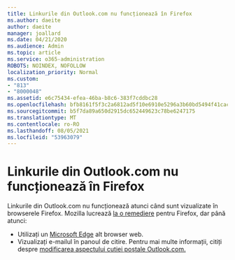 ```yaml
---
title: Linkurile din Outlook.com nu funcționează în Firefox
ms.author: daeite
author: daeite
manager: joallard
ms.date: 04/21/2020
ms.audience: Admin
ms.topic: article
ms.service: o365-administration
ROBOTS: NOINDEX, NOFOLLOW
localization_priority: Normal
ms.custom:
- "813"
- "8000048"
ms.assetid: e6c75434-efea-46ba-b8c6-383f7cddbc28
ms.openlocfilehash: bfb8161f5f3c2a6812ad5f10e6910e5296a3b60bd5494f41cac6d883dc821d1d
ms.sourcegitcommit: b5f7da89a650d2915dc652449623c78be6247175
ms.translationtype: MT
ms.contentlocale: ro-RO
ms.lasthandoff: 08/05/2021
ms.locfileid: "53963079"
---
```

# <a name="links-in-outlookcom-dont-work-in-firefox"></a>Linkurile din Outlook.com nu funcționează în Firefox

Linkurile din Outlook.com nu funcționează atunci când sunt vizualizate în browserele Firefox. Mozilla lucrează [la o remediere](https://go.microsoft.com/fwlink/p/?linkid=2001502&amp;clcid=0x409) pentru Firefox, dar până atunci:
  
- Utilizați un [Microsoft Edge](https://go.microsoft.com/fwlink/p/?linkid=2001503&amp;clcid=0x409) alt browser web.
- Vizualizați e-mailul în panoul de citire. Pentru mai multe informații, citiți despre [modificarea aspectului cutiei poștale Outlook.com.](https://support.office.com/article/b41c2ecb-f23c-42b3-b7f8-659646d5e58c?wt.mc_id=Office_Outlook_com_Alchemy)
